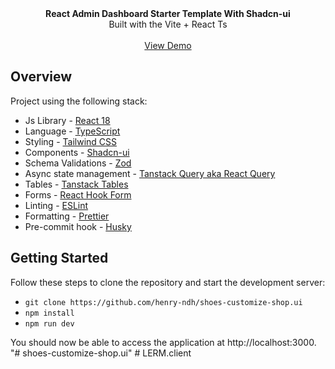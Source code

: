 <picture>
  <source media="(prefers-color-scheme: dark)" srcset="https://user-images.githubusercontent.com/9113740/201498864-2a900c64-d88f-4ed4-b5cf-770bcb57e1f5.png">
  <source media="(prefers-color-scheme: light)" srcset="https://user-images.githubusercontent.com/9113740/201498152-b171abb8-9225-487a-821c-6ff49ee48579.png">
</picture>

<div align="center"><strong>React Admin Dashboard Starter Template With Shadcn-ui</strong></div>
<div align="center">Built with the Vite + React Ts</div>
<br />
<div align="center">
<a href="https://react-shadcn-dashboard-starter.vercel.app/">View Demo</a>
<span>
</div>

## Overview

Project using the following stack:

- Js Library - [React 18](https://react.dev/)
- Language - [TypeScript](https://www.typescriptlang.org)
- Styling - [Tailwind CSS](https://tailwindcss.com)
- Components - [Shadcn-ui](https://ui.shadcn.com)
- Schema Validations - [Zod](https://zod.dev)
- Async state management - [Tanstack Query aka React Query](https://tanstack.com/query/latest/docs/framework/react/overview)
- Tables - [Tanstack Tables](https://ui.shadcn.com/docs/components/data-table)
- Forms - [React Hook Form](https://ui.shadcn.com/docs/components/form)
- Linting - [ESLint](https://eslint.org)
- Formatting - [Prettier](https://prettier.io)
- Pre-commit hook - [Husky](https://typicode.github.io/husky/)

## Getting Started

Follow these steps to clone the repository and start the development server:

- `git clone https://github.com/henry-ndh/shoes-customize-shop.ui`
- `npm install`
- `npm run dev`

You should now be able to access the application at http://localhost:3000.
"# shoes-customize-shop.ui"
#   L E R M . c l i e n t 
 
 
